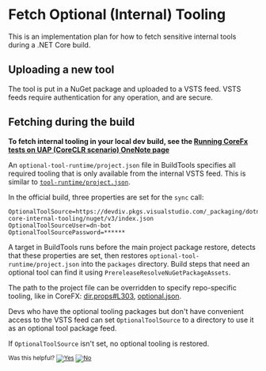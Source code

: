 # Fetch Optional (Internal) Tooling

This is an implementation plan for how to fetch sensitive internal tools during a .NET Core build.

## Uploading a new tool

The tool is put in a NuGet package and uploaded to a VSTS feed. VSTS feeds require authentication for any operation, and are secure.

## Fetching during the build

**To fetch internal tooling in your local dev build, see the [Running CoreFx tests on UAP (CoreCLR scenario) OneNote page
](https://microsoft.sharepoint.com/teams/netfx/corefx/_layouts/OneNote.aspx?id=%2Fteams%2Fnetfx%2Fcorefx%2FDocuments%2FCoreFx%20Notes&wd=target%28Engineering%2FNet%20Standard%202.0.one%7CD8792BD0-63D5-4D0F-8EF0-B0F8444F49CD%2FRunning%20CoreFx%20tests%20on%20UAP%20%28CoreCLR%20scenario%5C%29%7C48A101A6-5621-4131-A49C-DA95C155D126%2F%29)**

An `optional-tool-runtime/project.json` file in BuildTools specifies all required tooling that is only available from the internal VSTS feed. This is similar to [`tool-runtime/project.json`](https://github.com/dotnet/buildtools/blob/6a1400e631a097587246e973973e9fafe7ab6254/src/Microsoft.DotNet.Build.Tasks/PackageFiles/tool-runtime/project.json).

In the official build, three properties are set for the `sync` call:

```
OptionalToolSource=https://devdiv.pkgs.visualstudio.com/_packaging/dotnet-core-internal-tooling/nuget/v3/index.json
OptionalToolSourceUser=dn-bot
OptionalToolSourcePassword=******
```

A target in BuildTools runs before the main project package restore, detects that these properties are set, then restores `optional-tool-runtime/project.json` into the `packages` directory. Build steps that need an optional tool can find it using `PrereleaseResolveNuGetPackageAssets`.

The path to the project file can be overridden to specify repo-specific tooling, like in CoreFX: [dir.props#L303](https://github.com/dotnet/corefx/blob/30a0f7f753162b89ad110b4beba3fdeda434fe8c/dir.props#L303), [optional.json](https://github.com/dotnet/corefx/blob/30a0f7f753162b89ad110b4beba3fdeda434fe8c/external/test-runtime/optional.json).

Devs who have the optional tooling packages but don't have convenient access to the VSTS feed can set `OptionalToolSource` to a directory to use it as an optional tool package feed.

If `OptionalToolSource` isn't set, no optional tooling is restored.


<!-- Begin Generated Content: Doc Feedback -->
<sub>Was this helpful? [![Yes](https://helix.dot.net/f/ip/5?p=Documentation%5CProject-Docs%5Cfetch-internal-tooling.md)](https://helix.dot.net/f/p/5?p=Documentation%5CProject-Docs%5Cfetch-internal-tooling.md) [![No](https://helix.dot.net/f/in)](https://helix.dot.net/f/n/5?p=Documentation%5CProject-Docs%5Cfetch-internal-tooling.md)</sub>
<!-- End Generated Content-->

